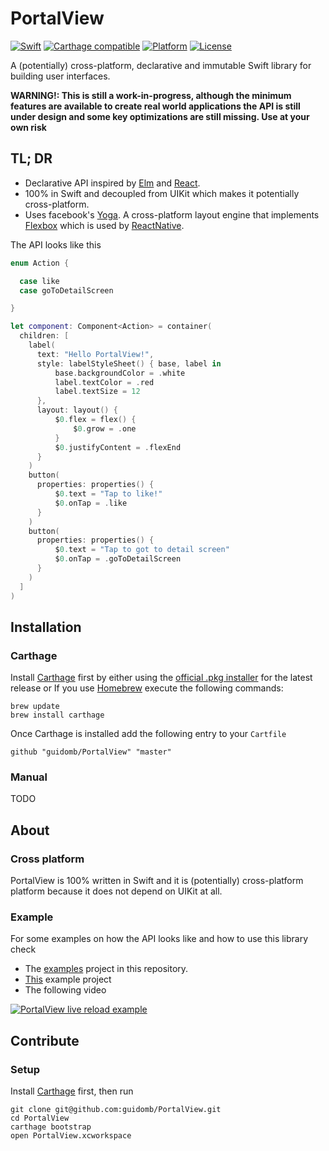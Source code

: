 PortalView
==========

[![Swift](https://img.shields.io/badge/swift-3-orange.svg?style=flat)](#)
[![Carthage compatible](https://img.shields.io/badge/Carthage-compatible-4BC51D.svg?style=flat)](https://github.com/Carthage/Carthage)
[![Platform](https://img.shields.io/badge/platform-iOS-lightgrey.svg?style=flat)](#)
[![License](https://img.shields.io/badge/license-MIT-blue.svg?style=flat)](https://opensource.org/licenses/MIT)

A (potentially) cross-platform, declarative and immutable Swift library for building user interfaces.

**WARNING!: This is still a work-in-progress, although the minimum features are available to create real world applications the API is still under design and some key optimizations are still missing. Use at your own risk**

## TL; DR

 * Declarative API inspired by [Elm](http://elm-lang.org/) and [React](https://facebook.github.io/react/).
 * 100% in Swift and decoupled from UIKit which makes it potentially cross-platform.
 * Uses facebook's [Yoga](http://github.com/facebook/yoga). A cross-platform layout engine that implements [Flexbox](https://www.w3schools.com/CSS/css3_flexbox.asp) which is used by [ReactNative](https://github.com/facebook/react-native).

The API looks like this

```swift
enum Action {

  case like
  case goToDetailScreen

}

let component: Component<Action> = container(
  children: [
    label(
      text: "Hello PortalView!",
      style: labelStyleSheet() { base, label in
          base.backgroundColor = .white
          label.textColor = .red
          label.textSize = 12
      },
      layout: layout() {
          $0.flex = flex() {
              $0.grow = .one
          }
          $0.justifyContent = .flexEnd
      }
    )
    button(
      properties: properties() {
          $0.text = "Tap to like!"
          $0.onTap = .like
      }
    )
    button(
      properties: properties() {
          $0.text = "Tap to got to detail screen"
          $0.onTap = .goToDetailScreen
      }
    )
  ]
)
```

## Installation

### Carthage

Install [Carthage](https://github.com/Carthage/Carthage) first by either using the [official .pkg installer](https://github.com/Carthage/Carthage/releases) for the latest release or If you use [Homebrew](http://brew.sh) execute the following commands:

```
brew update
brew install carthage
```

Once Carthage is installed add the following entry to your `Cartfile`

```
github "guidomb/PortalView" "master"
```

### Manual

TODO

## About

### Cross platform

PortalView is 100% written in Swift and it is (potentially) cross-platform platform because it does not depend on UIKit at all.

### Example

For some examples on how the API looks like and how to use this library check

 * The [examples](./Examples.xcodeproj) project in this repository.
 * [This](https://github.com/guidomb/SyrmoPortalExample) example project
 * The following video

[![PortalView live reload example](https://img.youtube.com/vi/Xaj6vdNLC5k/0.jpg)](https://www.youtube.com/watch?v=Xaj6vdNLC5k)

## Contribute

### Setup

Install [Carthage](https://github.com/Carthage/Carthage) first, then run

```
git clone git@github.com:guidomb/PortalView.git
cd PortalView
carthage bootstrap
open PortalView.xcworkspace
```
